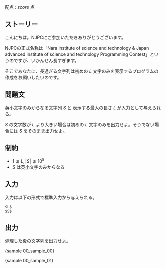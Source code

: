 配点 : ${score}$ 点

ストーリー
--------

こんにちは。NJPCにご参加いただきありがとうございます。

NJPCの正式名称は「Nara institute of science and technology & Japan advanced institute of science and technology Programming Contest」というのですが、いかんせん長すぎます。

そこであなたに、長過ぎる文字列は初めの $L$ 文字のみを表示するプログラムの作成をお願いしたいのです。


問題文
--------

英小文字のみからなる文字列 $S$ と 表示する最大の長さ $L$ が入力として与えられる。

$S$ の文字数が $L$ より大きい場合は初めの $L$ 文字のみを出力せよ。そうでない場合には $S$ をそのまま出力せよ。

制約
--------

- $1≦L,|S|≦10^5$
- $S$ は英小文字のみからなる


入力
--------

入力は以下の形式で標準入力から与えられる。

~~~
$L$
$S$
~~~


出力
--------

処理した後の文字列を出力せよ。

{sample 00_sample_00}

{sample 00_sample_01}
